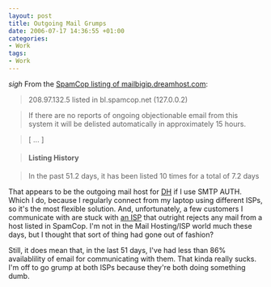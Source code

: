 ```yaml
---
layout: post
title: Outgoing Mail Grumps
date: 2006-07-17 14:36:55 +01:00
categories:
- Work
tags:
- Work
---
```

*sigh* From the [SpamCop listing of mailbigip.dreamhost.com](http://www.spamcop.net/w3m?action=blcheck&ip=208.97.132.5):

> 208.97.132.5 listed in bl.spamcop.net (127.0.0.2)

> If there are no reports of ongoing objectionable email from this system it will be delisted automatically in approximately 15 hours.

> [ ... ]

> #### Listing History

> In the past 51.2 days, it has been listed 10 times for a total of 7.2 days

That appears to be the outgoing mail host for [DH](http://www.dreamhost.com/r.cgi?wossname) if I use SMTP AUTH.  Which I do, because I regularly connect from my laptop using different ISPs, so it's the most flexible solution.  And, unfortunately, a few customers I communicate with are stuck with [an ISP](http://www.lumison.net/) that outright rejects any mail from a host listed in SpamCop.  I'm not in the Mail Hosting/ISP world much these days, but I thought that sort of thing had gone out of fashion?

Still, it does mean that, in the last 51 days, I've had less than 86% availablility of email for communicating with them.  That kinda really sucks.  I'm off to go grump at both ISPs because they're both doing something dumb.
